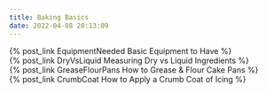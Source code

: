 ```yaml
---
title: Baking Basics
date: 2022-04-08 20:13:09
---
```


{% post_link EquipmentNeeded Basic Equipment to Have %}
<br>
{% post_link DryVsLiquid Measuring Dry vs Liquid Ingredients %}
<br>
{% post_link GreaseFlourPans How to Grease & Flour Cake Pans %}
<br>
{% post_link CrumbCoat How to Apply a Crumb Coat of Icing %}
<br>
